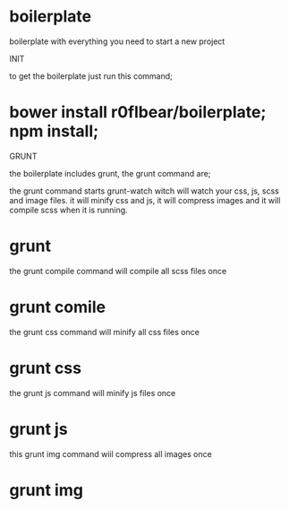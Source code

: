 boilerplate
===========

boilerplate with everything you need to start a new project

INIT

to get the boilerplate just run this command;
# bower install r0flbear/boilerplate; npm install; 

GRUNT

the boilerplate includes grunt, the grunt command are;

the grunt command starts grunt-watch witch will watch your css, js, scss and image files.
it will minify css and js, it will compress images and it will compile scss when it is running.
# grunt

the grunt compile command will compile all scss files once
# grunt comile

the grunt css command will minify all css files once
# grunt css

the grunt js command will minify js files once
# grunt js

this grunt img command wiil compress all images once
# grunt img

